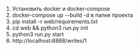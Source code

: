 1. Установить docker и docker-compose
2. docker-compose up --build -d в папке проекта
3. pip install -r web/requirements.txt
3. cd web && python3 run.py init
4. python3 run.py start
5. http://localhost:8888/writes/1